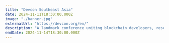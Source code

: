 ```yaml
---
title: "Devcon Southeast Asia"
date: 2024-11-11T18:30:00.000Z
image: "./banner.jpg"
externalUrl: "https://devcon.org/en/"
description: "A landmark conference uniting blockchain developers, researchers, and enthusiasts across Southeast Asia. Through workshops, talks, and collaboration, it fosters innovation and community building, driving forward the region's role in the global blockchain ecosystem while exploring new frontiers of decentralized technology."
endDate: 2024-11-14T18:30:00.000Z
---
```

